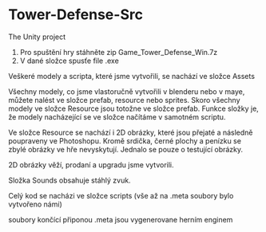 # Tower-Defense-Src
The Unity project


1. Pro spuštění hry stáhněte zip Game_Tower_Defense_Win.7z 
2. V dané složce spusťe file .exe


Veškeré modely a scripta, které jsme vytvořili, se nachází ve složce Assets

Všechny modely, co jsme vlastoručně vytvořili v blenderu nebo v maye, můžete nalést ve složce prefab, resource nebo sprites. 
Skoro všechny modely ve složce Resource jsou totožne ve složce prefab. Funkce složky je, že modely nacházející se ve složce načítáme v samotném scriptu.

Ve složce Resource se nachází i 2D obrázky, které jsou přejaté a následně poupraveny ve Photoshopu. Kromě srdička, černé plochy a penízku se zbylé obrázky ve hře nevyskytují. Jednalo se pouze o testující obrázky.

2D obrázky věží, prodaní a upgradu jsme vytvorili.

Složka Sounds obsahuje stáhlý zvuk.

Celý kod se nacházi ve složce scripts (vše až na .meta soubory bylo vytvořeno námi)


soubory končící připonou .meta jsou vygenerovane herním enginem
